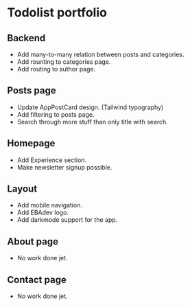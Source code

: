 <h1>Todolist portfolio</h1>

<h2>Backend</h2>
<ul>
<li> Add many-to-many relation between posts and categories.</li>
<li> Add rounting to categories page.</li>
<li> Add routing to author page.</li>
</ul>

<h2>Posts page</h2>
<ul>
<li> Update AppPostCard design. (Tailwind typography) </li>
<li> Add filtering to posts page.</li>
<li> Search through more stuff than only title with search.</li>
</ul>

<h2>Homepage</h2>
<ul>
<li> Add Experience section.</li>
<li> Make newsletter signup possible.</li>
</ul>

<h2>Layout</h2>
<ul>
<li> Add mobile navigation.</li>
<li> Add EBAdev logo.</li>
<li> Add darkmode support for the app.</li>
</ul>

<h2>About page</h2>
<ul>
<li> No work done jet.</li>
</ul>

<h2>Contact page</h2>
<ul>
<li> No work done jet.</li>
</ul>
